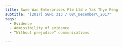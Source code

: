 ```yaml
---
title: Swee Wan Enterprises Pte Ltd v Yak Thye Peng 
subtitle: "[2017] SGHC 313 / 08\_December\_2017"
tags:
  - Evidence
  - Admissibility of evidence
  - “Without prejudice” communications

---
```



